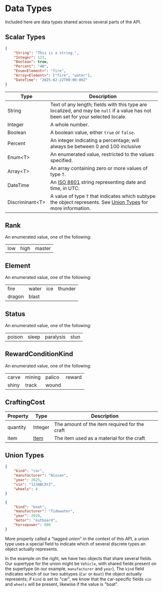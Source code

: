 # Data Types
Included here are data types shared across several parts of the API.

## Scalar Types
```json
{
    "String": "This is a string.",
    "Integer": 123,
    "Boolean": true,
    "Percent": "48",
    "Enum<Element>": "fire",
    "Array<Element>": ["fire", "water"],
    "DateTime": "2025-02-22T00:00:00Z"
}
```

|Type|Description|
|---|---|
|String|Text of any length; fields with this type are localized, and may be `null` if a value has not been set for your selected locale.|
|Integer|A whole number.|
|Boolean|A boolean value, either `true` or `false`.|
|Percent|An integer indicating a percentage; will always be between 0 and 100 inclusive|
|Enum&lt;T>|An enumerated value, restricted to the values specified.|
|Array&lt;T>|An array containing zero or more values of type `T`.|
|DateTime|An [ISO 8601](https://en.wikipedia.org/wiki/ISO_8601#Combined_date_and_time_representations) string representing date and time, in UTC.|
|Discriminant&lt;T>|A value of type `T` that indicates which subtype the object represents. See [Union Types](#union-types) for more information.|

## Rank
An enumerated value, one of the following:

||||
|-|-|-|
|low|high|master|

## Element
An enumerated value, one of the following:

|||||
|-|-|-|-|
|fire|water|ice|thunder|
|dragon|blast|||

## Status
An enumerated value, one of the following:

|||||
|-|-|-|-|
|poison|sleep|paralysis|stun|

## RewardConditionKind
An enumerated value, one of the following:

|||||
|-|-|-|-|
|carve|mining|palico|reward|
|shiny|track|wound||

## CraftingCost
|Property|Type|Description|
|---|---|---|
|quantity|Integer|The amount of the item required for the craft|
|item|[Item](#items)|The item used as a material for the craft|

## Union Types
```json
{
    "kind": "car",
    "manufacturer": "Nissan",
    "year": 2025,
    "vin": "123ABCXYZ",
    "wheels": 4
}

{
    "kind": "boat",
    "manufacturer": "Tidewater",
    "year": 2020,
    "motor": "outboard",
    "horsepower": 600
}
```

More properly called a "tagged union" in the context of this API, a union type uses a special field to indicate which
of several discrete types an object actually represents.

In the example on the right, we have two objects that share several fields. Our supertype for the union might be
`Vehicle`, with shared fields present on the supertype (in our example, `manufacturer` and `year`). The `kind` field
indicates which of our two subtypes (`Car` or `Boat`) the object actually represents; if `kind` is set to "car", we know
that the car-specific fields `vin` and `wheels` will be present, likewise if the value is "boat".

